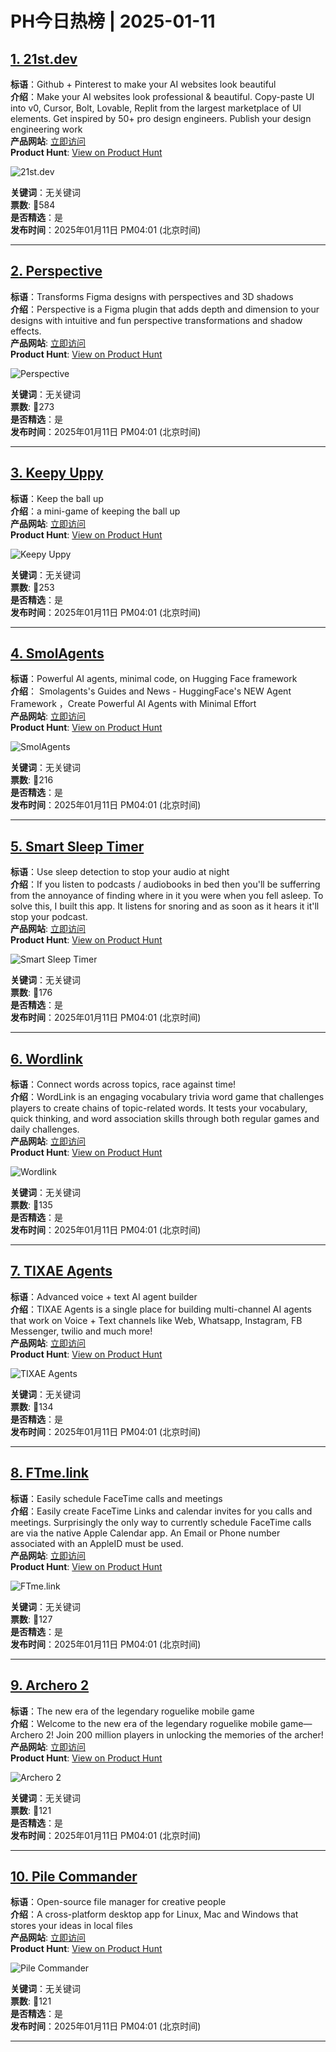 # PH今日热榜 | 2025-01-11

## [1. 21st.dev](https://www.producthunt.com/posts/21st-dev-2?utm_campaign=producthunt-api&utm_medium=api-v2&utm_source=Application%3A+linewalker+%28ID%3A+135281%29)  
**标语**：Github + Pinterest to make your AI websites look beautiful  
**介绍**：Make your AI websites look professional & beautiful. Copy-paste UI into v0, Cursor, Bolt, Lovable, Replit from the largest marketplace of UI elements. Get inspired by 50+ pro design engineers. Publish your design engineering work  
**产品网站**: [立即访问](https://www.producthunt.com/r/NYCNCQEHKZUW5A?utm_campaign=producthunt-api&utm_medium=api-v2&utm_source=Application%3A+linewalker+%28ID%3A+135281%29)  
**Product Hunt**: [View on Product Hunt](https://www.producthunt.com/posts/21st-dev-2?utm_campaign=producthunt-api&utm_medium=api-v2&utm_source=Application%3A+linewalker+%28ID%3A+135281%29)  

![21st.dev](https://ph-files.imgix.net/2b5ed17a-176b-4672-b6d2-21e444de7859.png?auto=format&fit=crop&frame=1&h=512&w=1024)  

**关键词**：无关键词  
**票数**: 🔺584  
**是否精选**：是  
**发布时间**：2025年01月11日 PM04:01 (北京时间)  

---

## [2. Perspective](https://www.producthunt.com/posts/perspective-5b03690e-21ff-43a1-9aa8-8cb6e01ace97?utm_campaign=producthunt-api&utm_medium=api-v2&utm_source=Application%3A+linewalker+%28ID%3A+135281%29)  
**标语**：Transforms Figma designs with perspectives and 3D shadows  
**介绍**：Perspective is a Figma plugin that adds depth and dimension to your designs with intuitive and fun perspective transformations and shadow effects.  
**产品网站**: [立即访问](https://www.producthunt.com/r/AE7FKPXC73WAJF?utm_campaign=producthunt-api&utm_medium=api-v2&utm_source=Application%3A+linewalker+%28ID%3A+135281%29)  
**Product Hunt**: [View on Product Hunt](https://www.producthunt.com/posts/perspective-5b03690e-21ff-43a1-9aa8-8cb6e01ace97?utm_campaign=producthunt-api&utm_medium=api-v2&utm_source=Application%3A+linewalker+%28ID%3A+135281%29)  

![Perspective](https://ph-files.imgix.net/366afb11-d2c2-46fa-b3be-bd10cacb94f9.png?auto=format&fit=crop&frame=1&h=512&w=1024)  

**关键词**：无关键词  
**票数**: 🔺273  
**是否精选**：是  
**发布时间**：2025年01月11日 PM04:01 (北京时间)  

---

## [3. Keepy Uppy](https://www.producthunt.com/posts/keepy-uppy?utm_campaign=producthunt-api&utm_medium=api-v2&utm_source=Application%3A+linewalker+%28ID%3A+135281%29)  
**标语**：Keep the ball up  
**介绍**：a mini-game of keeping the ball up  
**产品网站**: [立即访问](https://www.producthunt.com/r/WK5LTIUXKDWKVO?utm_campaign=producthunt-api&utm_medium=api-v2&utm_source=Application%3A+linewalker+%28ID%3A+135281%29)  
**Product Hunt**: [View on Product Hunt](https://www.producthunt.com/posts/keepy-uppy?utm_campaign=producthunt-api&utm_medium=api-v2&utm_source=Application%3A+linewalker+%28ID%3A+135281%29)  

![Keepy Uppy](https://ph-files.imgix.net/2831f87d-5b99-45af-b883-ed20fb84aa06.png?auto=format&fit=crop&frame=1&h=512&w=1024)  

**关键词**：无关键词  
**票数**: 🔺253  
**是否精选**：是  
**发布时间**：2025年01月11日 PM04:01 (北京时间)  

---

## [4. SmolAgents](https://www.producthunt.com/posts/smolagents?utm_campaign=producthunt-api&utm_medium=api-v2&utm_source=Application%3A+linewalker+%28ID%3A+135281%29)  
**标语**：Powerful AI agents, minimal code, on Hugging Face framework  
**介绍**：&nbsp;Smolagents's Guides and News - HuggingFace's NEW Agent Framework ，Create Powerful AI Agents with Minimal Effort  
**产品网站**: [立即访问](https://www.producthunt.com/r/ZZAM4G7QTVGGE5?utm_campaign=producthunt-api&utm_medium=api-v2&utm_source=Application%3A+linewalker+%28ID%3A+135281%29)  
**Product Hunt**: [View on Product Hunt](https://www.producthunt.com/posts/smolagents?utm_campaign=producthunt-api&utm_medium=api-v2&utm_source=Application%3A+linewalker+%28ID%3A+135281%29)  

![SmolAgents](https://ph-files.imgix.net/d4e2517d-773e-4b3e-a309-48676f6f5cf1.png?auto=format&fit=crop&frame=1&h=512&w=1024)  

**关键词**：无关键词  
**票数**: 🔺216  
**是否精选**：是  
**发布时间**：2025年01月11日 PM04:01 (北京时间)  

---

## [5. Smart Sleep Timer](https://www.producthunt.com/posts/smart-sleep-timer?utm_campaign=producthunt-api&utm_medium=api-v2&utm_source=Application%3A+linewalker+%28ID%3A+135281%29)  
**标语**：Use sleep detection to stop your audio at night  
**介绍**：If you listen to podcasts / audiobooks in bed then you'll be sufferring from the annoyance of finding where in it you were when you fell asleep. To solve this, I built this app. It listens for snoring and as soon as it hears it it'll stop your podcast.  
**产品网站**: [立即访问](https://www.producthunt.com/r/TCAXI3JRWR3WAK?utm_campaign=producthunt-api&utm_medium=api-v2&utm_source=Application%3A+linewalker+%28ID%3A+135281%29)  
**Product Hunt**: [View on Product Hunt](https://www.producthunt.com/posts/smart-sleep-timer?utm_campaign=producthunt-api&utm_medium=api-v2&utm_source=Application%3A+linewalker+%28ID%3A+135281%29)  

![Smart Sleep Timer](https://ph-files.imgix.net/2dba2206-349d-4dfd-bb7d-261dcaf5e4df.png?auto=format&fit=crop&frame=1&h=512&w=1024)  

**关键词**：无关键词  
**票数**: 🔺176  
**是否精选**：是  
**发布时间**：2025年01月11日 PM04:01 (北京时间)  

---

## [6. Wordlink](https://www.producthunt.com/posts/wordlink?utm_campaign=producthunt-api&utm_medium=api-v2&utm_source=Application%3A+linewalker+%28ID%3A+135281%29)  
**标语**：Connect words across topics, race against time!  
**介绍**：WordLink is an engaging vocabulary trivia word game that challenges players to create chains of topic-related words. It tests your vocabulary, quick thinking, and word association skills through both regular games and daily challenges.  
**产品网站**: [立即访问](https://www.producthunt.com/r/XTEKWY6KXTZRNO?utm_campaign=producthunt-api&utm_medium=api-v2&utm_source=Application%3A+linewalker+%28ID%3A+135281%29)  
**Product Hunt**: [View on Product Hunt](https://www.producthunt.com/posts/wordlink?utm_campaign=producthunt-api&utm_medium=api-v2&utm_source=Application%3A+linewalker+%28ID%3A+135281%29)  

![Wordlink](https://ph-files.imgix.net/1e9689ca-1c31-48a8-9168-0f430697adf5.png?auto=format&fit=crop&frame=1&h=512&w=1024)  

**关键词**：无关键词  
**票数**: 🔺135  
**是否精选**：是  
**发布时间**：2025年01月11日 PM04:01 (北京时间)  

---

## [7. TIXAE Agents](https://www.producthunt.com/posts/tixae-agents?utm_campaign=producthunt-api&utm_medium=api-v2&utm_source=Application%3A+linewalker+%28ID%3A+135281%29)  
**标语**：Advanced voice + text AI agent builder   
**介绍**：TIXAE Agents is a single place for building multi-channel AI agents that work on Voice + Text channels like Web, Whatsapp, Instagram, FB Messenger, twilio and much more!  
**产品网站**: [立即访问](https://www.producthunt.com/r/AN32GX4D37Q64M?utm_campaign=producthunt-api&utm_medium=api-v2&utm_source=Application%3A+linewalker+%28ID%3A+135281%29)  
**Product Hunt**: [View on Product Hunt](https://www.producthunt.com/posts/tixae-agents?utm_campaign=producthunt-api&utm_medium=api-v2&utm_source=Application%3A+linewalker+%28ID%3A+135281%29)  

![TIXAE Agents](https://ph-files.imgix.net/fb4750ac-53bf-4bbd-82e2-47760cae32d2.png?auto=format&fit=crop&frame=1&h=512&w=1024)  

**关键词**：无关键词  
**票数**: 🔺134  
**是否精选**：是  
**发布时间**：2025年01月11日 PM04:01 (北京时间)  

---

## [8. FTme.link](https://www.producthunt.com/posts/ftme?utm_campaign=producthunt-api&utm_medium=api-v2&utm_source=Application%3A+linewalker+%28ID%3A+135281%29)  
**标语**：Easily schedule FaceTime calls and meetings  
**介绍**：Easily create FaceTime Links and calendar invites for you calls and meetings. Surprisingly the only way to currently schedule FaceTime calls are via the native Apple Calendar app. An Email or Phone number associated with an AppleID must be used.  
**产品网站**: [立即访问](https://www.producthunt.com/r/JJZBZOZQ3CE4ZV?utm_campaign=producthunt-api&utm_medium=api-v2&utm_source=Application%3A+linewalker+%28ID%3A+135281%29)  
**Product Hunt**: [View on Product Hunt](https://www.producthunt.com/posts/ftme?utm_campaign=producthunt-api&utm_medium=api-v2&utm_source=Application%3A+linewalker+%28ID%3A+135281%29)  

![FTme.link](https://ph-files.imgix.net/0c11a4b9-7201-47dc-be33-20860f69ec5e.gif?auto=format&fit=crop&frame=1&h=512&w=1024)  

**关键词**：无关键词  
**票数**: 🔺127  
**是否精选**：是  
**发布时间**：2025年01月11日 PM04:01 (北京时间)  

---

## [9. Archero 2](https://www.producthunt.com/posts/archero-2?utm_campaign=producthunt-api&utm_medium=api-v2&utm_source=Application%3A+linewalker+%28ID%3A+135281%29)  
**标语**：The new era of the legendary roguelike mobile game  
**介绍**：Welcome to the new era of the legendary roguelike mobile game—Archero 2! Join 200 million players in unlocking the memories of the archer!  
**产品网站**: [立即访问](https://www.producthunt.com/r/BMEH25WL3H2CKR?utm_campaign=producthunt-api&utm_medium=api-v2&utm_source=Application%3A+linewalker+%28ID%3A+135281%29)  
**Product Hunt**: [View on Product Hunt](https://www.producthunt.com/posts/archero-2?utm_campaign=producthunt-api&utm_medium=api-v2&utm_source=Application%3A+linewalker+%28ID%3A+135281%29)  

![Archero 2](https://ph-files.imgix.net/67e173cd-31f6-42da-9494-1647fff0d6a7.webp?auto=format&fit=crop&frame=1&h=512&w=1024)  

**关键词**：无关键词  
**票数**: 🔺121  
**是否精选**：是  
**发布时间**：2025年01月11日 PM04:01 (北京时间)  

---

## [10. Pile Commander](https://www.producthunt.com/posts/pile-commander?utm_campaign=producthunt-api&utm_medium=api-v2&utm_source=Application%3A+linewalker+%28ID%3A+135281%29)  
**标语**：Open-source file manager for creative people  
**介绍**：A cross-platform desktop app for Linux, Mac and Windows that stores your ideas in local files  
**产品网站**: [立即访问](https://www.producthunt.com/r/FPYONG3ZRMFEVZ?utm_campaign=producthunt-api&utm_medium=api-v2&utm_source=Application%3A+linewalker+%28ID%3A+135281%29)  
**Product Hunt**: [View on Product Hunt](https://www.producthunt.com/posts/pile-commander?utm_campaign=producthunt-api&utm_medium=api-v2&utm_source=Application%3A+linewalker+%28ID%3A+135281%29)  

![Pile Commander](https://ph-files.imgix.net/aa730ac1-5a19-4bc8-8f0d-b6f06f7411fc.jpeg?auto=format&fit=crop&frame=1&h=512&w=1024)  

**关键词**：无关键词  
**票数**: 🔺121  
**是否精选**：是  
**发布时间**：2025年01月11日 PM04:01 (北京时间)  

---

